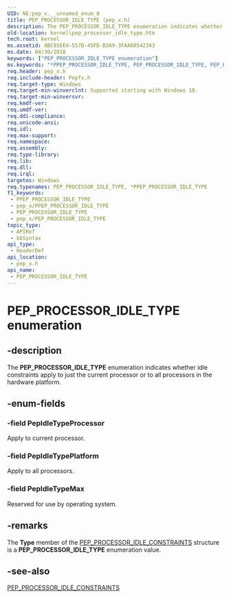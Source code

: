 ```yaml
---
UID: NE:pep_x.__unnamed_enum_0
title: PEP_PROCESSOR_IDLE_TYPE (pep_x.h)
description: The PEP_PROCESSOR_IDLE_TYPE enumeration indicates whether idle constraints apply to just the current processor or to all processors in the hardware platform.
old-location: kernel\pep_processor_idle_type.htm
tech.root: kernel
ms.assetid: ABC856E4-557D-45FD-B3A9-3FAA60542343
ms.date: 04/30/2018
keywords: ["PEP_PROCESSOR_IDLE_TYPE enumeration"]
ms.keywords: "*PPEP_PROCESSOR_IDLE_TYPE, PEP_PROCESSOR_IDLE_TYPE, PEP_PROCESSOR_IDLE_TYPE enumeration [Kernel-Mode Driver Architecture], PepIdleTypeMax, PepIdleTypePlatform, PepIdleTypeProcessor, kernel.pep_processor_idle_type, pep_x/PEP_PROCESSOR_IDLE_TYPE, pep_x/PepIdleTypeMax, pep_x/PepIdleTypePlatform, pep_x/PepIdleTypeProcessor"
req.header: pep_x.h
req.include-header: Pepfx.h
req.target-type: Windows
req.target-min-winverclnt: Supported starting with Windows 10.
req.target-min-winversvr: 
req.kmdf-ver: 
req.umdf-ver: 
req.ddi-compliance: 
req.unicode-ansi: 
req.idl: 
req.max-support: 
req.namespace: 
req.assembly: 
req.type-library: 
req.lib: 
req.dll: 
req.irql: 
targetos: Windows
req.typenames: PEP_PROCESSOR_IDLE_TYPE, *PPEP_PROCESSOR_IDLE_TYPE
f1_keywords:
 - PPEP_PROCESSOR_IDLE_TYPE
 - pep_x/PPEP_PROCESSOR_IDLE_TYPE
 - PEP_PROCESSOR_IDLE_TYPE
 - pep_x/PEP_PROCESSOR_IDLE_TYPE
topic_type:
 - APIRef
 - kbSyntax
api_type:
 - HeaderDef
api_location:
 - pep_x.h
api_name:
 - PEP_PROCESSOR_IDLE_TYPE
---
```


# PEP_PROCESSOR_IDLE_TYPE enumeration


## -description

The <b>PEP_PROCESSOR_IDLE_TYPE</b> enumeration indicates whether idle constraints apply to just the current processor or to all processors in the hardware platform.

## -enum-fields

### -field PepIdleTypeProcessor

Apply to current processor.

### -field PepIdleTypePlatform

Apply to all processors.

### -field PepIdleTypeMax

Reserved for use by operating system.

## -remarks

The <b>Type</b> member of the <a href="https://docs.microsoft.com/windows-hardware/drivers/ddi/pep_x/ns-pep_x-_pep_processor_idle_constraints">PEP_PROCESSOR_IDLE_CONSTRAINTS</a> structure is a <b>PEP_PROCESSOR_IDLE_TYPE</b> enumeration value.

## -see-also

<a href="https://docs.microsoft.com/windows-hardware/drivers/ddi/pep_x/ns-pep_x-_pep_processor_idle_constraints">PEP_PROCESSOR_IDLE_CONSTRAINTS</a>


